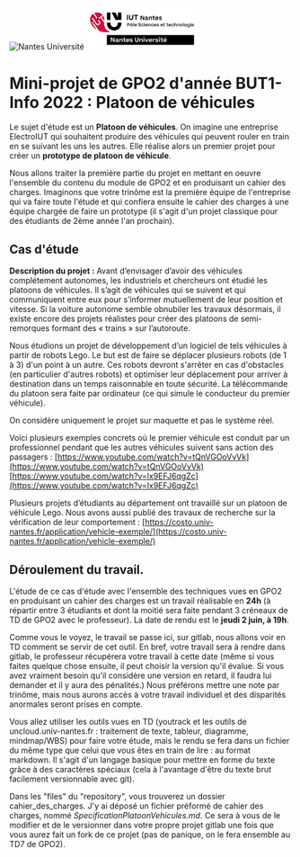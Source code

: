 <img src="https://www.univ-nantes.fr/medias/photo/logotype-nantes-u-noir-72dpi_1638965800927-png?ID_FICHE=1482184" alt="Nantes Université" width="200"/>
<img src=../pictures/LOGO_PRINCIPAL_IUT_NANTES_CMJN.png alt="IUT Nantes" width="200"/>

# Mini-projet de GPO2 d'année BUT1-Info 2022 : Platoon de véhicules

Le sujet d'étude est un **Platoon de véhicules**.
On imagine une entreprise ElectroIUT qui souhaitent produire des véhicules qui peuvent rouler en train en se suivant les uns les autres.
Elle réalise alors un premier projet pour créer un **prototype de platoon de véhicule**.

Nous allons traiter la première partie du projet en mettant en oeuvre l'ensemble du contenu du module de GPO2 et en produisant un cahier des charges.
Imaginons que votre trinôme est la première équipe de l'entreprise qui va faire toute l'étude et qui confiera ensuite le cahier des charges à une équipe chargée de faire un prototype (il s'agit d'un projet classique pour des étudiants de 2ème année l'an prochain).

## Cas d'étude

**Description du projet :** 
Avant d’envisager d’avoir des véhicules complétement autonomes, les industriels et chercheurs ont étudié les platoons de véhicules. 
Il s’agit de véhicules qui se suivent et qui communiquent entre eux pour s’informer mutuellement de leur position et vitesse. 
Si la voiture autonome semble obnubiler les travaux désormais, il existe encore des projets réalistes pour créer des platoons de semi-remorques formant des « trains » sur l’autoroute.

Nous étudions un projet de développement d’un logiciel de tels véhicules à partir de robots Lego. 
Le but est de faire se déplacer plusieurs robots (de 1 à 3) d'un point à un autre. 
Ces robots devront s'arrêter en cas d'obstacles (en particulier d'autres robots) et optimiser leur déplacement pour arriver à destination dans un temps raisonnable en toute sécurité. 
La télécommande du platoon sera faite par ordinateur (ce qui simule le conducteur du premier véhicule).

On considère uniquement le projet sur maquette et pas le système réel.

Voici plusieurs exemples concrets où le premier véhicule est conduit par un professionnel pendant que les autres véhicules suivent sans action des passagers :
[https://www.youtube.com/watch?v=tQnVGOoVvVk](https://www.youtube.com/watch?v=tQnVGOoVvVk)
[https://www.youtube.com/watch?v=lx9EFJ6qgZc](https://www.youtube.com/watch?v=lx9EFJ6qgZc)

Plusieurs projets d’étudiants au département ont travaillé sur un platoon de véhicule Lego. 
Nous avons aussi publié des travaux de recherche sur la vérification de leur comportement :
[https://costo.univ-nantes.fr/application/vehicle-exemple/](https://costo.univ-nantes.fr/application/vehicle-exemple/)


## Déroulement du travail.

L'étude de ce cas d'étude avec l'ensemble des techniques vues en GPO2 en produisant un cahier des charges est un travail réalisable en **24h** (à répartir entre 3 étudiants et dont la moitié sera faite pendant 3 créneaux de TD de GPO2 avec le professeur).
La date de rendu est le **jeudi 2 juin, à 19h**.

Comme vous le voyez, le travail se passe ici, sur gitlab, nous allons voir en TD comment se servir de cet outil.
En bref, votre travail sera à rendre dans gitlab, le professeur récupérera votre travail à cette date 
(même si vous faites quelque chose ensuite, il peut choisir la version qu'il évalue. 
Si vous avez vraiment besoin qu'il considère une version en retard, il faudra lui demander et il y aura des pénalités.)
Nous préférons mettre une note par trinôme, mais nous aurons accès à votre travail individuel et des disparités anormales seront prises en compte.

Vous allez utiliser les outils vues en TD 
(youtrack et les outils de uncloud.univ-nantes.fr : traitement de texte, tableur, diagramme, mindmap/WBS) 
pour faire votre étude, 
mais le rendu se fera dans un fichier du même type que celui que vous êtes en train de lire : au format markdown.
Il s'agit d'un langage basique pour mettre en forme du texte grâce à des caractères spéciaux (cela à l'avantage d'être du texte brut facilement versionnable avec git).

Dans les "files" du "repository", vous trouverez un dossier cahier_des_charges. J'y ai déposé un fichier préformé de cahier des charges, nommé *SpecificationPlatoonVehicules.md*. 
Ce sera à vous de le modifier et de le versionner dans votre propre projet gitlab une fois que vous aurez fait un fork de ce projet (pas de panique, on le fera ensemble au TD7 de GPO2).

